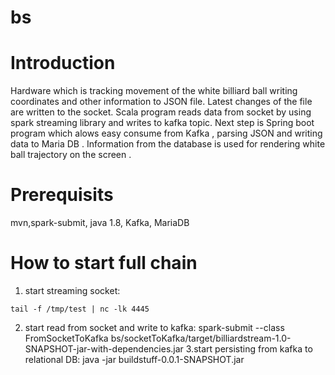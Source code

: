 # bs
# Introduction

Hardware which is tracking movement of the white billiard ball writing coordinates and other information to JSON file. Latest changes of the file are written to the socket. Scala program reads data from socket by using spark streaming library and writes to kafka topic. Next step is Spring boot program which alows easy consume from Kafka , parsing JSON and writing data to Maria DB . Information from the database is used for rendering white ball trajectory on the screen .


# Prerequisits

mvn,spark-submit, java 1.8, Kafka, MariaDB

# How to start full chain

1. start streaming socket: 
```
tail -f /tmp/test | nc -lk 4445
```


2. start read from socket and write to kafka: spark-submit --class FromSocketToKafka bs/socketToKafka/target/billiardstream-1.0-SNAPSHOT-jar-with-dependencies.jar
3.start persisting from kafka to relational DB: java -jar buildstuff-0.0.1-SNAPSHOT.jar
